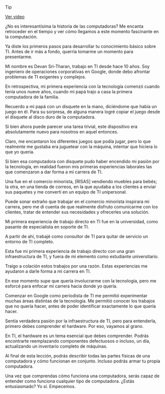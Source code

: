> [!TIP]  
> [Ver video](https://youtu.be/8jLE3N9e3VA)


¿No es interesantísima la historia de las computadoras? Me encanta retroceder en el tiempo y ver cómo llegamos a este momento fascinante en la computación.

Ya diste los primeros pasos para desarrollar tu conocimiento básico sobre TI. Antes de ir más a fondo, querría tomarme un momento para presentarme.

Mi nombre es Devan Sri-Tharan, trabajo en TI desde hace 10 años. Soy ingeniero de operaciones corporativas en Google, donde debo afrontar problemas de TI exigentes y complejos.

En retrospectiva, mi primera experiencia con la tecnología comenzó cuando tenía unos nueve años, cuando mi papá trajo a casa la primera computadora de la familia.

Recuerdo a mi papá con un disquete en la mano, diciéndome que había un juego en él. Para su sorpresa, de alguna manera logré copiar el juego desde el disquete al disco duro de la computadora.

Si bien ahora puede parecer una tarea trivial, este dispositivo era absolutamente nuevo para nosotros en aquel entonces.

Claro, me encantaron los diferentes juegos que podía jugar, pero lo que realmente me gustaba era juguetear con la máquina, intentar que hiciera lo que yo quería.

Si bien esa computadora con disquete pudo haber encendido mi pasión por la tecnología, en realidad fueron mis primeras experiencias laborales las que comenzaron a dar forma a mi carrera de TI.

Una fue en el comercio minorista, [RISAS] vendiendo muebles para bebés; la otra, en una tienda de correos, en la que ayudaba a los clientes a enviar sus paquetes y me convertí en un equipo de TI unipersonal.

Puede sonar extraño que trabajar en el comercio minorista inspirara mi carrera, pero me di cuenta de que realmente disfruto comunicarme con los clientes, tratar de entender sus necesidades y ofrecerles una solución.

Mi primera experiencia de trabajo directo en TI fue en la universidad, como pasante de especialista en soporte de TI.

A partir de ahí, trabajé como consultor de TI para quitar de servicio un entorno de TI completo.

Esta fue mi primera experiencia de trabajo directo con una gran infraestructura de TI, y fuera de mi elemento como estudiante universitario.

Traigo a colación estos trabajos por una razón. Estas experiencias me ayudaron a darle forma a mi carrera en TI.

En ese momento supe que quería involucrarme con la tecnología, pero me esforcé para enfocar mi carrera hacia donde yo quería.

Comenzar en Google como periodista de TI me permitió experimentar muchas áreas distintas de la tecnología. Me permitió conocer los trabajos que no quería hacer, antes de poder identificar exactamente lo que quería hacer.

Sentía verdadera pasión por la infraestructura de TI, pero para entenderla, primero debes comprender el hardware. Por eso, vayamos al grano.

En TI, el hardware es un tema esencial que debes comprender. Podrás encontrarte reemplazando componentes defectuosos o incluso, un día, actualizando un inventario completo de máquinas.

Al final de esta lección, podrás describir todas las partes físicas de una computadora y cómo funcionan en conjunto. Incluso podrás armar tu propia computadora.

Una vez que comprendas cómo funciona una computadora, serás capaz de entender como funciona cualquier tipo de computadora. ¿Estás entusiasmado? Yo sí. Empecemos.
